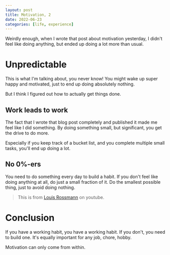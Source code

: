 ```yaml
---
layout: post
title: Motivation, 2
date: 2022-06-23
categories: [life, experience]
---
```


Weirdly enough, when I wrote that post about motivation yesterday, I didn't feel like doing anything, but ended up doing a lot more than usual.

# Unpredictable

This is what I'm talking about, you never know! You might wake up super happy and motivated, just to end up doing absolutely nothing.

But I think I figured out how to actually get things done.

## Work leads to work

The fact that I wrote that blog post completely and published it made me feel like I did something. By doing something small, but significant, you get the drive to do more.

Especially if you keep track of a bucket list, and you complete multiple small tasks, you'll end up doing a lot.

## No 0%-ers

You need to do something every day to build a habit. If you don't feel like doing anything at all, do just a small fraction of it. Do the smallest possible thing, just to avoid doing nothing.

> This is from [Louis Rossmann](https://www.youtube.com/user/rossmanngroup) on youtube.

# Conclusion

If you have a working habit, you have a working habit. If you don't, you need to build one. It's equally important for any job, chore, hobby.

Motivation can only come from within.
